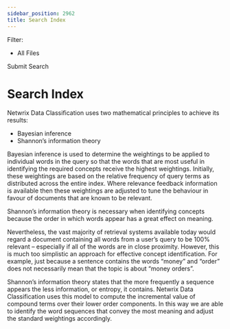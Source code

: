 ```yaml
---
sidebar_position: 2962
title: Search Index
---
```


Filter: 

* All Files

Submit Search

# Search Index

Netwrix Data Classification uses two mathematical principles to achieve its results:

* Bayesian inference
* Shannon’s information theory

Bayesian inference is used to determine the weightings to be applied to individual words in the query so that the words that are most useful in identifying the required concepts receive the highest weightings. Initially, these weightings are based on the relative frequency of query terms as distributed across the entire index. Where relevance feedback information is available then these weightings are adjusted to tune the behaviour in favour of documents that are known to be relevant.

Shannon’s information theory is necessary when identifying concepts because the order in which words appear has a great effect on meaning.

Nevertheless, the vast majority of retrieval systems available today would regard a document containing all words from a user’s query to be 100% relevant – especially if all of the words are in close proximity. However, this is much too simplistic an approach for effective concept identification. For example, just because a sentence contains the words “money” and “order” does not necessarily mean that the topic is about “money orders”.

Shannon’s information theory states that the more frequently a sequence appears the less information, or entropy, it contains. Netwrix Data Classification uses this model to compute the incremental value of compound terms over their lower order components. In this way we are able to identify the word sequences that convey the most meaning and adjust the standard weightings accordingly.